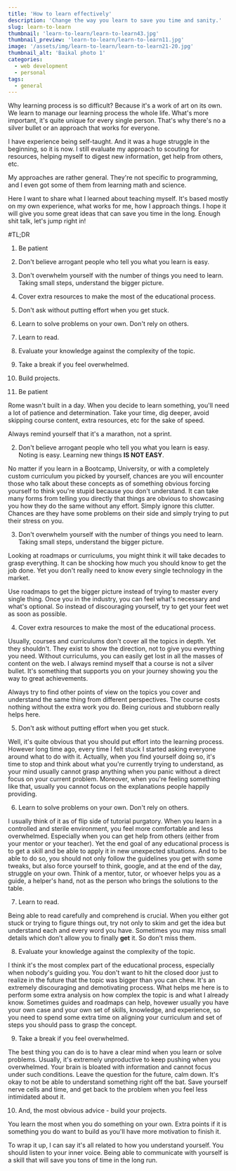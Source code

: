 ```yaml
---
title: 'How to learn effectively'
description: 'Change the way you learn to save you time and sanity.'
slug: learn-to-learn
thumbnail: 'learn-to-learn/learn-to-learn43.jpg'
thumbnail_preview: 'learn-to-learn/learn-to-learn11.jpg'
image: '/assets/img/learn-to-learn/learn-to-learn21-20.jpg'
thumbnail_alt: 'Baikal photo 1'
categories:
  - web development
  - personal
tags:
  - general
---
```


Why learning process is so difficult?
Because it's a work of art on its own.
We learn to manage our learning process the whole life. What's more important, it's quite unique for every single person. That's why there's no a silver bullet or an approach that works for everyone.

I have experience being self-taught. And it was a huge struggle in the beginning, so it is now. I still evaluate my approach to scouting for resources, helping myself to digest new information, get help from others, etc.

My approaches are rather general. They're not specific to programming, and I even got some of them from learning math and science.

Here I want to share what I learned about teaching myself. It's based mostly on my own experience, what works for me, how I approach things. I hope it will give you some great ideas that can save you time in the long. Enough shit talk, let's jump right in!

#TL;DR

1. Be patient
2. Don't believe arrogant people who tell you what you learn is easy.
3. Don't overwhelm yourself with the number of things you need to learn. Taking small steps, understand the bigger picture.
4. Cover extra resources to make the most of the educational process.
5. Don't ask without putting effort when you get stuck.
6. Learn to solve problems on your own. Don't rely on others.
7. Learn to read.
8. Evaluate your knowledge against the complexity of the topic.
9. Take a break if you feel overwhelmed.
10. Build projects.

11. Be patient

Rome wasn't built in a day. When you decide to learn something, you'll need a lot of patience and determination. Take your time, dig deeper, avoid skipping course content, extra resources, etc for the sake of speed.

Always remind yourself that it's a marathon, not a sprint.

2. Don't believe arrogant people who tell you what you learn is easy. Noting is easy. Learning new things **IS NOT EASY**.

No matter if you learn in a Bootcamp, University, or with a completely custom curriculum you picked by yourself, chances are you will encounter those who talk about these concepts as of something obvious forcing yourself to think you're stupid because you don't understand.
It can take many forms from telling you directly that things are obvious to showcasing you how they do the same without any effort. Simply ignore this clutter. Chances are they have some problems on their side and simply trying to put their stress on you.

3. Don't overwhelm yourself with the number of things you need to learn. Taking small steps, understand the bigger picture.

Looking at roadmaps or curriculums, you might think it will take decades to grasp everything. It can be shocking how much you should know to get the job done.
Yet you don't really need to know every single technology in the market.

Use roadmaps to get the bigger picture instead of trying to master every single thing. Once you in the industry, you can feel what's necessary and what's optional. So instead of discouraging yourself, try to get your feet wet as soon as possible.

4. Cover extra resources to make the most of the educational process.

Usually, courses and curriculums don't cover all the topics in depth. Yet they shouldn't.
They exist to show the direction, not to give you everything you need. Without curriculums, you can easily get lost in all the masses of content on the web. I always remind myself that a course is not a silver bullet. It's something that supports you on your journey showing you the way to great achievements.

Always try to find other points of view on the topics you cover and understand the same thing from different perspectives.
The course costs nothing without the extra work you do.
Being curious and stubborn really helps here.

5. Don't ask without putting effort when you get stuck.

Well, it's quite obvious that you should put effort into the learning process.
However long time ago, every time I felt stuck I started asking everyone around what to do with it.
Actually, when you find yourself doing so, it's time to stop and think about what you're currently trying to understand, as your mind usually cannot grasp anything when you panic without a direct focus on your current problem.
Moreover, when you're feeling something like that, usually you cannot focus on the explanations people happily providing.

6. Learn to solve problems on your own. Don't rely on others.

I usually think of it as of flip side of tutorial purgatory.
When you learn in a controlled and sterile environment, you feel more comfortable and less overwhelmed. Especially when you can get help from others (either from your mentor or your teacher). Yet the end goal of any educational process is to get a skill and be able to apply it in new unexpected situations.
And to be able to do so, you should not only follow the guidelines you get with some tweaks, but also force yourself to think, google, and at the end of the day, struggle on your own.
Think of a mentor, tutor, or whoever helps you as a guide, a helper's hand, not as the person who brings the solutions to the table.

7. Learn to read.

Being able to read carefully and comprehend is crucial.
When you either got stuck or trying to figure things out, try not only to skim and get the idea but understand each and every word you have. Sometimes you may miss small details which don't allow you to finally **get** it. So don't miss them.

8. Evaluate your knowledge against the complexity of the topic.

I think it's the most complex part of the educational process, especially when nobody's guiding you.
You don't want to hit the closed door just to realize in the future that the topic was bigger than you can chew. It's an extremely discouraging and demotivating process.
What helps me here is to perform some extra analysis on how complex the topic is and what I already know.
Sometimes guides and roadmaps can help, hovewer usually you have your own case and your own set of skills, knowledge, and experience, so you need to spend some extra time on aligning your curriculum and set of steps you should pass to grasp the concept.

9. Take a break if you feel overwhelmed.

The best thing you can do is to have a clear mind when you learn or solve problems.
Usually, it's extremely unproductive to keep pushing when you overwhelmed.
Your brain is bloated with information and cannot focus under such conditions.
Leave the question for the future, calm down. It's okay to not be able to understand something right off the bat.
Save yourself nerve cells and time, and get back to the problem when you feel less intimidated about it.

10. And, the most obvious advice - build your projects.

You learn the most when you do something on your own. Extra points if it is something you do want to build as you'll have more motivation to finish it.

To wrap it up, I can say it's all related to how you understand yourself. You should listen to your inner voice.
Being able to communicate with yourself is a skill that will save you tons of time in the long run.

